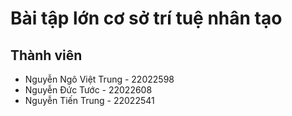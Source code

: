 # Bài tập lớn cơ sở trí tuệ nhân tạo
## Thành viên 
- Nguyễn Ngô Việt Trung - 22022598 
- Nguyễn Đức Tước - 22022608 
- Nguyễn Tiến Trung - 22022541
